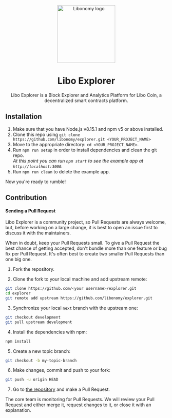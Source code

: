 <p align="center">
  <a href="http://liboexplorer.com/" rel="noopener" target="_blank"><img width="180" src="http://liboexplorer.com/static/media/logo.70760640.png" alt="Libonomy logo"></a></p>
</p>

<h1 align="center">Libo Explorer</h1>

<div align="center">

Libo Explorer is a Block Explorer and Analytics Platform for Libo Coin, a decentralized smart contracts platform.

</div>

## Installation

1.  Make sure that you have Node.js v8.15.1 and npm v5 or above installed.
2.  Clone this repo using `git clone https://github.com/libonomy/explorer.git <YOUR_PROJECT_NAME>`
3.  Move to the appropriate directory: `cd <YOUR_PROJECT_NAME>`.<br />
4.  Run `npm run setup` in order to install dependencies and clean the git repo.<br />
    _At this point you can run `npm start` to see the example app at `http://localhost:3000`._
5.  Run `npm run clean` to delete the example app.

Now you're ready to rumble!

## Contribution

#### Sending a Pull Request

Libo Explorer is a community project, so Pull Requests are always welcome, but, before working on a large change, it is best to open an issue first to discuss it with the maintainers.

When in doubt, keep your Pull Requests small. To give a Pull Request the best chance of getting accepted, don't bundle more than one feature or bug fix per Pull Request. It's often best to create two smaller Pull Requests than one big one.

1. Fork the repository.

2. Clone the fork to your local machine and add upstream remote:

```sh
git clone https://github.com/<your username>/explorer.git
cd explorer
git remote add upstream https://github.com/libonomy/explorer.git
```

3. Synchronize your local `next` branch with the upstream one:

```sh
git checkout development
git pull upstream development
```

4. Install the dependencies with npm:

```sh
npm install
```

5. Create a new topic branch:

```sh
git checkout -b my-topic-branch
```

6. Make changes, commit and push to your fork:

```sh
git push -u origin HEAD
```

7. Go to [the repository](https://github.com/libonomy/explorer) and make a Pull Request.

The core team is monitoring for Pull Requests. We will review your Pull Request and either merge it, request changes to it, or close it with an explanation.

